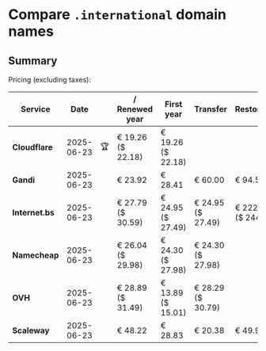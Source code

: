 # Compare `.international` domain names

## Summary

Pricing (excluding taxes):

| Service | Date |  | / Renewed year | First year | Transfer | Restoration |
|--|--|--|--|--|--|--|
| **Cloudflare** | 2025-06-23 | 🏆 | € 19.26<br>($ 22.18) | € 19.26<br>($ 22.18) |  |  |
| **Gandi** | 2025-06-23 |  | € 23.92 | € 28.41 | € 60.00 | € 94.53 |
| **Internet.bs** | 2025-06-23 |  | € 27.79<br>($ 30.59) | € 24.95<br>($ 27.49) | € 24.95<br>($ 27.49) | € 222.25<br>($ 244.79) |
| **Namecheap** | 2025-06-23 |  | € 26.04<br>($ 29.98) | € 24.30<br>($ 27.98) | € 24.30<br>($ 27.98) |  |
| **OVH** | 2025-06-23 |  | € 28.89<br>($ 31.49) | € 13.89<br>($ 15.01) | € 28.29<br>($ 30.79) |  |
| **Scaleway** | 2025-06-23 |  | € 48.22 | € 28.83 | € 20.38 | € 49.99 |
